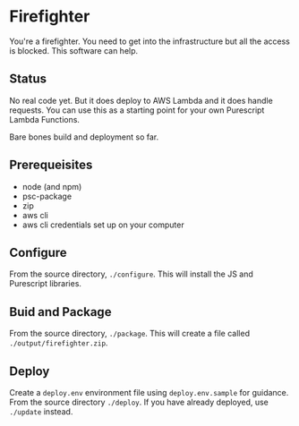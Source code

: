 # Firefighter

You're a firefighter. You need to get into the infrastructure
but all the access is blocked. This software can help.


## Status

No real code yet. But it does deploy to AWS Lambda and it does
handle requests. You can use this as a starting point for your
own Purescript Lambda Functions.

Bare bones build and deployment so far.

## Prerequeisites

- node (and npm)
- psc-package
- zip
- aws cli
- aws cli credentials set up on your computer

## Configure

From the source directory, `./configure`. This will install the JS
and Purescript libraries.

## Buid and Package

From the source directory, `./package`. This will create a file called
`./output/firefighter.zip`.

## Deploy

Create a `deploy.env` environment file using `deploy.env.sample` for
guidance. From the source directory `./deploy`. If you have already
deployed, use `./update` instead.


